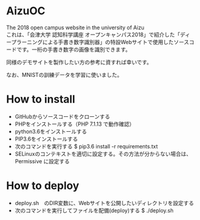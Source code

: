 # AizuOC
The 2018 open campus website in the university of Aizu  
これは、「会津大学 認知科学講座 オープンキャンパス2018」で紹介した「ディープラーニングによる手書き数字識別器」の特設Webサイトで使用したソースコードです。一桁の手書き数字の画像を識別できます。

同様のデモサイトを製作したい方の参考に資すれば幸いです。

なお、MNISTの訓練データを学習に使いました。

# How to install
* GitHubからソースコードをクローンする
* PHPをインストールする（PHP 7.1.13 で動作確認）
* python3.6をインストールする
* PIP3.6をインストールする
* 次のコマンドを実行する $ pip3.6 install -r requirements.txt
* SELinuxのコンテキストを適切に設定する。その方法が分からない場合は、Permissive に設定する

# How to deploy
* deploy.sh　のDIR変数に、Webサイトを公開したいディレクトリを設定する
* 次のコマンドを実行してファイルを配備(deploy)する $ ./deploy.sh
